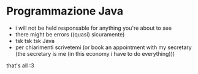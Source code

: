 # Programmazione Java

* i will not be held responsable for anything you're about to see
* there might be errors ((quasi) sicuramente)
* tsk tsk tsk Java
* per chiarimenti scrivetemi (or book an appointment with my secretary (the secretary is me (in this economy i have to do everything)))

that's all :3
